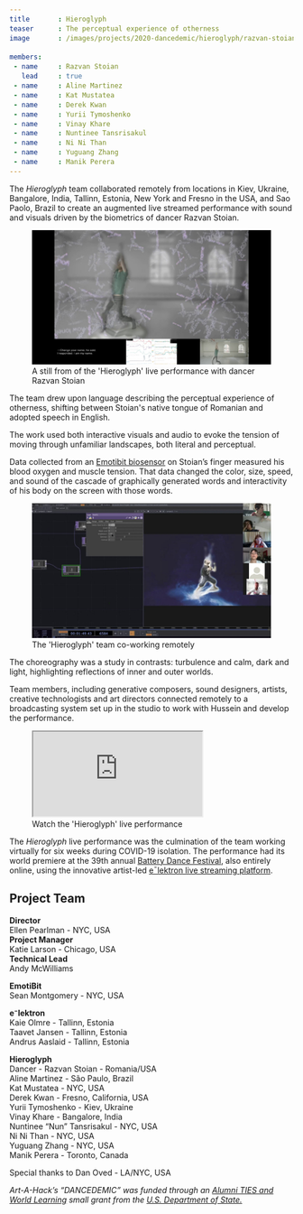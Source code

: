 ```yaml
---
title       : Hieroglyph
teaser      : The perceptual experience of otherness
image       : /images/projects/2020-dancedemic/hieroglyph/razvan-stoian.jpg

members:
 - name     : Razvan Stoian
   lead     : true
 - name     : Aline Martinez
 - name     : Kat Mustatea
 - name     : Derek Kwan
 - name     : Yurii Tymoshenko
 - name     : Vinay Khare
 - name     : Nuntinee Tansrisakul
 - name     : Ni Ni Than
 - name     : Yuguang Zhang
 - name     : Manik Perera
---
```

The *Hieroglyph* team collaborated remotely from locations in Kiev, Ukraine, Bangalore, India, Tallinn, Estonia, New York and Fresno in the USA, and Sao Paolo, Brazil to create an augmented live streamed performance with sound and visuals driven by the biometrics of dancer Razvan Stoian.  

<figure>
	<img src="/images/projects/2020-dancedemic/hieroglyph/razvan-stoian.jpg" alt="A still from of the 'Hieroglyph' live performance with dancer Razvan Stoian" />
	<figcaption>A still from of the 'Hieroglyph' live performance with dancer Razvan Stoian</figcaption>
</figure>

The team drew upon language describing the perceptual experience of otherness, shifting between Stoian's native tongue of Romanian and adopted speech in English.

The work used both interactive visuals and audio to evoke the tension of moving through unfamiliar landscapes, both literal and perceptual. 

Data collected from an [Emotibit biosensor](https://www.emotibit.com/) on Stoian’s finger measured his blood oxygen and muscle tension. That data changed the color, size, speed, and sound of the cascade of graphically generated words and interactivity of his body on the screen with those words.

<figure>
	<img src="/images/projects/2020-dancedemic/hieroglyph/hieroglyph-team.jpg" alt="The 'Hieroglyph' team co-working remotely" />
	<figcaption>The 'Hieroglyph' team co-working remotely</figcaption>
</figure>

The choreography was a study in contrasts: turbulence and calm, dark and light, highlighting reflections of inner and outer worlds.

Team members, including generative composers, sound designers, artists, creative technologists and art directors  connected remotely to a broadcasting system set up in the studio to work with Hussein and develop the performance.

<figure class="video ratio-55 with-caption">
	<iframe src="https://www.youtube.com/embed/aPwrJDgkJ2M" allowfullscreen></iframe>
	<figcaption>Watch the 'Hieroglyph' live performance</figcaption>
</figure>

The _Hieroglyph_ live performance was the culmination of the team working virtually for six weeks during COVID-19 isolation. The performance had its world premiere at the 39th annual [Battery Dance Festival](https://batterydance.org/battery-dance-festival/), also entirely online, using the innovative artist-led [eˉlektron live streaming platform](https://elektron.art/).

## Project Team

**Director**  
Ellen Pearlman - NYC, USA  
**Project Manager**  
Katie Larson - Chicago, USA  
**Technical Lead**  
Andy McWilliams  
  
**EmotiBit**  
Sean Montgomery - NYC, USA  
  
**e⁻lektron**  
Kaie Olmre - Tallinn, Estonia  
Taavet Jansen - Tallinn, Estonia  
Andrus Aaslaid - Tallinn, Estonia  
  
**Hieroglyph**  
Dancer - Razvan Stoian - Romania/USA  
Aline Martinez - São Paulo, Brazil  
Kat Mustatea - NYC, USA  
Derek Kwan - Fresno, California, USA  
Yurii Tymoshenko - Kiev, Ukraine  
Vinay Khare - Bangalore, India  
Nuntinee “Nun” Tansrisakul - NYC, USA  
Ni Ni Than - NYC, USA  
Yuguang Zhang - NYC, USA  
Manik Perera - Toronto, Canada  
  
Special thanks to Dan Oved - LA/NYC, USA  
  
*Art-A-Hack’s “DANCEDEMIC” was funded through an [Alumni TIES and World Learning](https://interactives.worldlearning.org/alumni-ties/) small grant from the [U.S. Department of State.](https://www.state.gov/)*